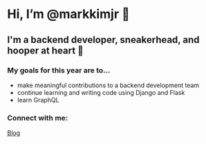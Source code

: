 # Hi, I’m @markkimjr 👋

## I'm a backend developer, sneakerhead, and hooper at heart 🏀

### My goals for this year are to...
- make meaningful contributions to a backend development team
- continue learning and writing code using Django and Flask
- learn GraphQL

### Connect with me:
[Blog](https://velog.io/@markkimjr)

<!---
markkimjr/markkimjr is a ✨ special ✨ repository because its `README.md` (this file) appears on your GitHub profile.
You can click the Preview link to take a look at your changes.
--->
